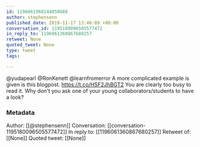 ```yaml
---
id: 1196061968244850688
author: stephensenn
published_date: 2019-11-17 13:46:09 +00:00
conversation_id: 1195180096505577472
in_reply_to: 1196061360867680257
retweet: None
quoted_tweet: None
type: tweet
tags:

---
```


@yudapearl @RonKenett @learnfromerror A more complicated example is given is this blogpost. https://t.co/HSF2JhBGT2 You are clearly too busy to read it. Why don't you ask one of your young collaborators/students to have a look?

### Metadata

Author: [[@stephensenn]]
Conversation: [[conversation-1195180096505577472]]
In reply to: [[1196061360867680257]]
Retweet of: [[None]]
Quoted tweet: [[None]]
